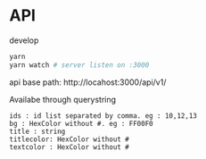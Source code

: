 # API

develop

```bash
yarn
yarn watch # server listen on :3000
```
api base path: http://locahost:3000/api/v1/

Availabe through querystring

```
ids : id list separated by comma. eg : 10,12,13
bg : HexColor without #. eg : FF00F0
title : string
titlecolor: HexColor without #
textcolor : HexColor without #
```
